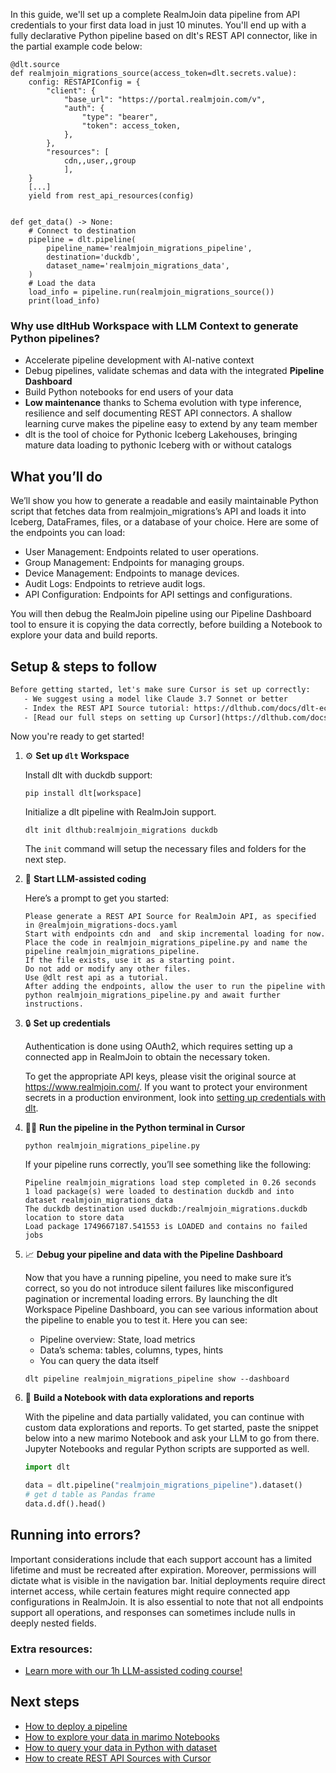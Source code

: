 In this guide, we'll set up a complete RealmJoin data pipeline from API credentials to your first data load in just 10 minutes. You'll end up with a fully declarative Python pipeline based on dlt's REST API connector, like in the partial example code below:

```python-outcome
@dlt.source
def realmjoin_migrations_source(access_token=dlt.secrets.value):
    config: RESTAPIConfig = {
        "client": {
            "base_url": "https://portal.realmjoin.com/v",
            "auth": {
                "type": "bearer",
                "token": access_token,
            },
        },
        "resources": [
            cdn,,user,,group
            ],
    }
    [...]
    yield from rest_api_resources(config)


def get_data() -> None:
    # Connect to destination
    pipeline = dlt.pipeline(
        pipeline_name='realmjoin_migrations_pipeline',
        destination='duckdb',
        dataset_name='realmjoin_migrations_data', 
    )
    # Load the data
    load_info = pipeline.run(realmjoin_migrations_source())
    print(load_info) 
```

### Why use dltHub Workspace with LLM Context to generate Python pipelines?

- Accelerate pipeline development with AI-native context
- Debug pipelines, validate schemas and data with the integrated **Pipeline Dashboard**
- Build Python notebooks for end users of your data
- **Low maintenance** thanks to Schema evolution with type inference, resilience and self documenting REST API connectors. A shallow learning curve makes the pipeline easy to extend by any team member
- dlt is the tool of choice for Pythonic Iceberg Lakehouses, bringing mature data loading to pythonic Iceberg with or without catalogs

## What you’ll do

We’ll show you how to generate a readable and easily maintainable Python script that fetches data from realmjoin_migrations’s API and loads it into Iceberg, DataFrames, files, or a database of your choice. Here are some of the endpoints you can load:

- User Management: Endpoints related to user operations.
- Group Management: Endpoints for managing groups.
- Device Management: Endpoints to manage devices.
- Audit Logs: Endpoints to retrieve audit logs.
- API Configuration: Endpoints for API settings and configurations.

You will then debug the RealmJoin pipeline using our Pipeline Dashboard tool to ensure it is copying the data correctly, before building a Notebook to explore your data and build reports.

## Setup & steps to follow

```default
Before getting started, let's make sure Cursor is set up correctly:
   - We suggest using a model like Claude 3.7 Sonnet or better
   - Index the REST API Source tutorial: https://dlthub.com/docs/dlt-ecosystem/verified-sources/rest_api/ and add it to context as **@dlt rest api**
   - [Read our full steps on setting up Cursor](https://dlthub.com/docs/dlt-ecosystem/llm-tooling/cursor-restapi#23-configuring-cursor-with-documentation)
```

Now you're ready to get started!

1. ⚙️ **Set up `dlt` Workspace**
    
    Install dlt with duckdb support:
    ```shell
    pip install dlt[workspace]
    ```

    Initialize a dlt pipeline with RealmJoin support.
    ```shell
    dlt init dlthub:realmjoin_migrations duckdb
    ```

    The `init` command will setup the necessary files and folders for the next step.
    
2. 🤠 **Start LLM-assisted coding**
    
    Here’s a prompt to get you started:
    
    ```prompt
    Please generate a REST API Source for RealmJoin API, as specified in @realmjoin_migrations-docs.yaml 
    Start with endpoints cdn and  and skip incremental loading for now. 
    Place the code in realmjoin_migrations_pipeline.py and name the pipeline realmjoin_migrations_pipeline. 
    If the file exists, use it as a starting point. 
    Do not add or modify any other files. 
    Use @dlt rest api as a tutorial. 
    After adding the endpoints, allow the user to run the pipeline with python realmjoin_migrations_pipeline.py and await further instructions.
    ```

    
3. 🔒 **Set up credentials** 
    
    Authentication is done using OAuth2, which requires setting up a connected app in RealmJoin to obtain the necessary token.
    
    To get the appropriate API keys, please visit the original source at https://www.realmjoin.com/.
    If you want to protect your environment secrets in a production environment, look into [setting up credentials with dlt](https://dlthub.com/docs/walkthroughs/add_credentials).
    
4. 🏃‍♀️ **Run the pipeline in the Python terminal in Cursor**
    
    ```shell
    python realmjoin_migrations_pipeline.py
    ```
    
    If your pipeline runs correctly, you’ll see something like the following:
    
    ```shell
    Pipeline realmjoin_migrations load step completed in 0.26 seconds
    1 load package(s) were loaded to destination duckdb and into dataset realmjoin_migrations_data
    The duckdb destination used duckdb:/realmjoin_migrations.duckdb location to store data
    Load package 1749667187.541553 is LOADED and contains no failed jobs
    ```
    
5. 📈 **Debug your pipeline and data with the Pipeline Dashboard**

    Now that you have a running pipeline, you need to make sure it’s correct, so you do not introduce silent failures like misconfigured pagination or incremental loading errors. By launching the dlt Workspace Pipeline Dashboard, you can see various information about the pipeline to enable you to test it. Here you can see:
    - Pipeline overview: State, load metrics
    - Data’s schema: tables, columns, types, hints
    - You can query the data itself
    
    ```shell
    dlt pipeline realmjoin_migrations_pipeline show --dashboard
    ```
    
6. 🐍 **Build a Notebook with data explorations and reports**

    With the pipeline and data partially validated, you can continue with custom data explorations and reports. To get started, paste the snippet below into a new marimo Notebook and ask your LLM to go from there. Jupyter Notebooks and regular Python scripts are supported as well.

    
    ```python
    import dlt

   data = dlt.pipeline("realmjoin_migrations_pipeline").dataset()
   # get d table as Pandas frame
   data.d.df().head()
    ```

## Running into errors?

Important considerations include that each support account has a limited lifetime and must be recreated after expiration. Moreover, permissions will dictate what is visible in the navigation bar. Initial deployments require direct internet access, while certain features might require connected app configurations in RealmJoin. It is also essential to note that not all endpoints support all operations, and responses can sometimes include nulls in deeply nested fields.

### Extra resources:

- [Learn more with our 1h LLM-assisted coding course!](https://www.youtube.com/watch?v=GGid70rnJuM)

## Next steps

- [How to deploy a pipeline](https://dlthub.com/docs/walkthroughs/deploy-a-pipeline)
- [How to explore your data in marimo Notebooks](https://dlthub.com/docs/general-usage/dataset-access/marimo)
- [How to query your data in Python with dataset](https://dlthub.com/docs/general-usage/dataset-access/dataset)
- [How to create REST API Sources with Cursor](https://dlthub.com/docs/dlt-ecosystem/llm-tooling/cursor-restapi)